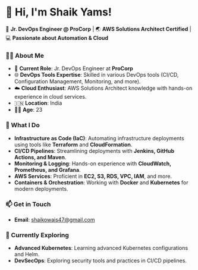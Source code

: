 # 👋 Hi, I'm Shaik Yams!  

🚀 **Jr. DevOps Engineer @ ProCorp** | 🌏 **AWS Solutions Architect Certified** | 💻 **Passionate about Automation & Cloud**  

### 👨‍💻 About Me  
- 🎯 **Current Role**: Jr. DevOps Engineer at **ProCorp**  
- 🌐 **DevOps Tools Expertise**: Skilled in various DevOps tools (CI/CD, Configuration Management, Monitoring, and more).  
- ☁️ **Cloud Enthusiast**: AWS Solutions Architect knowledge with hands-on experience in cloud services.  
- 🇮🇳 **Location**: India  
- 🧑‍🎓 **Age**: 23  

### 💼 What I Do  
- **Infrastructure as Code (IaC)**: Automating infrastructure deployments using tools like **Terraform** and **CloudFormation**.  
- **CI/CD Pipelines**: Streamlining deployments with **Jenkins, GitHub Actions, and Maven**.  
- **Monitoring & Logging**: Hands-on experience with **CloudWatch, Prometheus, and Grafana**.  
- **AWS Services**: Proficient in **EC2, S3, RDS, VPC, IAM**, and more.  
- **Containers & Orchestration**: Working with **Docker** and **Kubernetes** for modern deployments.  

### 📫 Get in Touch  
- **Email**: shaikowais47@gmail.com  

### 🌱 Currently Exploring  
- **Advanced Kubernetes**: Learning advanced Kubernetes configurations and Helm.  
- **DevSecOps**: Exploring security tools and practices in CI/CD pipelines.  

<!---
ShaikYams97/ShaikYams97 is a ✨ special ✨ repository because its `README.md` (this file) appears on your GitHub profile.
You can click the Preview link to take a look at your changes.
--->
